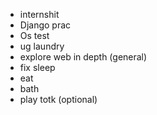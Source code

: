 - internshit
- Django prac
- Os test 
- ug laundry 
- explore web in depth (general)
- fix sleep
- eat 
- bath
- play totk (optional)